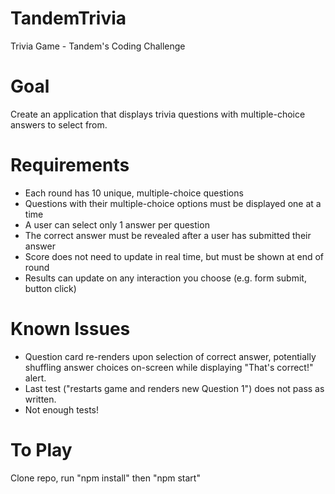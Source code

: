 # TandemTrivia
Trivia Game - Tandem's Coding Challenge

# Goal
Create an application that displays trivia questions with multiple-choice answers to select from.

# Requirements
* Each round has 10 unique, multiple-choice questions
* Questions with their multiple-choice options must be displayed one at a time
* A user can select only 1 answer per question
* The correct answer must be revealed after a user has submitted their answer
* Score does not need to update in real time, but must be shown at end of round
* Results can update on any interaction you choose (e.g. form submit, button click)

# Known Issues
* Question card re-renders upon selection of correct answer, potentially shuffling answer choices on-screen while displaying "That's correct!" alert.
* Last test ("restarts game and renders new Question 1") does not pass as written.
* Not enough tests!

# To Play
Clone repo, run "npm install" then "npm start"
